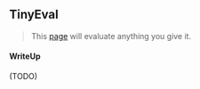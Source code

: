 ## TinyEval

> This [page](./http://tinyeval.web.easyctf.com/) will evaluate anything you give it.

#### WriteUp

(TODO)